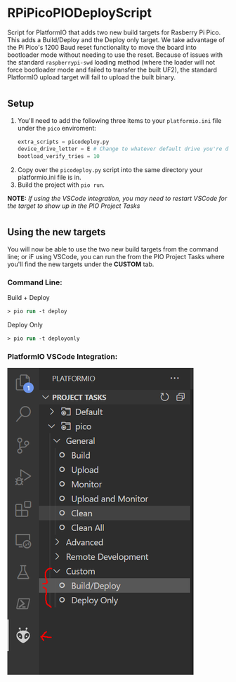 # RPiPicoPIODeployScript

Script for PlatformIO that adds two new build targets for Rasberry Pi Pico. This adds a Build/Deploy and the Deploy only target. We take advantage of the Pi Pico's 1200 Baud reset functionality to move the board into bootloader mode without needing to use the reset. Because of issues with the standard `raspberrypi-swd` loading method (where the loader will not force bootloader mode and failed to transfer the built UF2), the standard PlatformIO upload target will fail to upload the built binary.

#
## Setup
1. You'll need to add the following three items to your `platformio.ini` file under the `pico` enviroment:
    ```py
    extra_scripts = picodeploy.py
    device_drive_letter = E # Change to whatever default drive you're development board is on
    bootload_verify_tries = 10
    ```
2. Copy over the `picodeploy.py` script into the same directory your platformio.ini file is in.
3. Build the project with `pio run`.

**NOTE:** *If using the VSCode integration, you may need to restart VSCode for the target to show up in the PIO Project Tasks*

#
## Using the new targets
You will now be able to use the two new build targets from the command line; or iF using VSCode, you can run the from the PIO Project Tasks where you'll find the new targets under the **CUSTOM** tab.

### Command Line:
Build + Deploy
```ps
> pio run -t deploy
```
Deploy Only
```ps
> pio run -t deployonly
```

### PlatformIO VSCode Integration:
![PIO-VSCODE](/piovscode.PNG "VSCode Integration")

